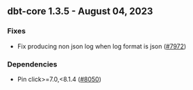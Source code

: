 ## dbt-core 1.3.5 - August 04, 2023

### Fixes

- Fix producing non json log when log format is json ([#7972](https://github.com/dbt-labs/dbt-core/issues/7972))

### Dependencies

- Pin click>=7.0,<8.1.4 ([#8050](https://github.com/dbt-labs/dbt-core/pull/8050))
